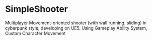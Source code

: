 # SimpleShooter
Multiplayer Movement-oriented shooter (with wall running, sliding) in cyberpunk style, developing on UE5. Using Gameplay Ability System, Custom Character Movement


